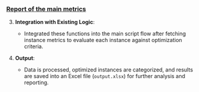 
### [Report of the main metrics](https://aws.amazon.com/blogs/database/optimizing-costs-in-amazon-rds/?sc_channel=sm&sc_campaign=Support&sc_publisher=REDDIT&sc_country=global&sc_geo=GLOBAL&sc_outcome=AWS%20Support&sc_content=Support&trk=Support&linkId=410997030)



3. **Integration with Existing Logic**: 
   - Integrated these functions into the main script flow after fetching instance metrics to evaluate each instance against optimization criteria.

4. **Output**: 
   - Data is processed, optimized instances are categorized, and results are saved into an Excel file (`output.xlsx`) for further analysis and reporting.
